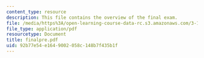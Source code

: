 ```yaml
---
content_type: resource
description: This file contains the overview of the final exam.
file: /media/https%3A/open-learning-course-data-rc.s3.amazonaws.com/3-185-transport-phenomena-in-materials-engineering-fall-2003/92b77e54e1649002058c148b7f435b1f_finalpre.pdf
file_type: application/pdf
resourcetype: Document
title: finalpre.pdf
uid: 92b77e54-e164-9002-058c-148b7f435b1f
---
```

